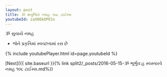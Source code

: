 ```yaml
---
layout: post
title: ૐ શત્રુજિતે નમહ ૧૦૮ ટાઈમ્સ
youtubeId: zaX06kDPESs
---
```

 
 
 ૐ સુચાયે નમહ  
 
 -  જેને પ્રકૃતિમાં સ્વચ્છતામાં રસ છે 
 
  
 
  
 
 
 
 
 
 


{% include youtubePlayer.html id=page.youtubeId %}
 
[Next]({{ site.baseurl }}{% link  split2/_posts/2016-05-15-ૐ ભૂર્ભુવઃહ સ્વસ્તારવે નમહ ૧૦૮ ટાઈમ્સ.md%})
 
